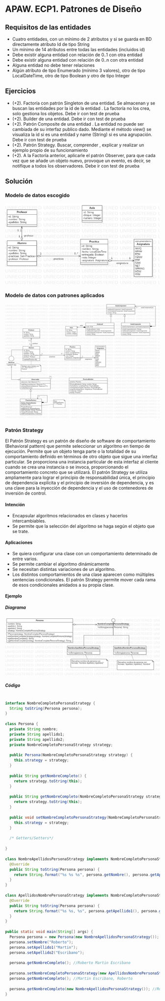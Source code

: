 # APAW. ECP1. Patrones de Diseño

## Requisitos de las entidades

- Cuatro entidades, con un mínimo de 2 atributos y si se guarda en BD directamente atributo Id de tipo String
- Un mínimo de 14 atributos entre todas las entidades (incluidos id)
- Debe existir alguna entidad con relación de 0..1 con otra entidad
- Debe existir alguna entidad con relación de 0..n con otra entidad
- Alguna entidad no debe tener relaciones
- Algún atributo de tipo  Enumerado (mínimo 3 valores), otro de tipo LocalDateTime, otro de tipo Boolean y otro de tipo Integer

## Ejercicios

- (+2). Factoría con patrón Singleton de una entidad. Se almacenan y se buscan las entidades por la id de la entidad . La factoría no los crea, solo gestiona los objetos. Debe ir con test de prueba
- (+2). Builder de una entidad. Debe ir con test de prueba
- (+2). Patrón Composite de una entidad . La entidad no puede ser cambiada de su interfaz publico dado. Mediante el método view() se visualiza la id si es una entidad y name (String) si es una agrupación. Debe ir con test de prueba
- (+2). Patrón Strategy. Buscar, comprender , explicar y realizar un ejemplo propio de su funcionamiento
- (+2). A la Factoría anterior,  aplicarle el patrón Observer, para que cada vez que se añade un objeto nuevo, provoque un evento, es decir, se notifique a todos los observadores.  Debe ir con test de prueba

## Solución

### Modelo de datos escogido
![alt text](https://raw.githubusercontent.com/robertome/roberto.martin.patrones.apaw.miw.upm.es/develop/doc/APAW.ECP1.Modelo.png)

### Modelo de datos con patrones aplicados
![alt text](https://raw.githubusercontent.com/robertome/roberto.martin.patrones.apaw.miw.upm.es/develop/doc/APAW.ECP1.Patrones.png)

### Patrón Strategy

El Patrón Strategy es un patrón de diseño de software de comportamiento (Behavioral pattern) que permite seleccionar un algoritmo en tiempo de ejecución. 
Permite que un objeto tenga parte o la totalidad de su comportamiento definido en términos de otro objeto que sigue una interfaz particular. 
Se proporciona una instancia particular de esta interfaz al cliente cuando se crea una instancia o se invoca, proporcionando el comportamiento concreto que se utilizará. 
El patrón Strategy se utiliza ampliamente para lograr el principio de responsabilidad única, el principio de dependencia explícita y el principio de inversión de dependencia, y es una clave para la inyección de dependencia y el uso de contenedores de inversión de control.

#### Intención
- Encapsular algoritmos relacionados en clases y hacerlos intercambiables.
- Se permite que la selección del algoritmo se haga según el objeto que se trate.

#### Aplicaciones
- Se quiera configurar una clase con un comportamiento determinado de entre varios.
- Se permite cambiar el algoritmo dinámicamente
- Se necesitan distintas variaciones de un algoritmo.
- Los distintos comportamientos de una clase aparecen como múltiples sentencias condicionales. El patrón Strategy permite mover cada rama de esos condicionales anidados a su propia clase.

#### Ejemplo
##### Diagrama
![alt text](https://raw.githubusercontent.com/robertome/roberto.martin.patrones.apaw.miw.upm.es/develop/doc/APAW.ECP1.Strategy.png)


##### Código

```java

interface NombreCompletoPersonaStrategy {
  String toString(Persona persona);
}

class Persona {
  private String nombre;
  private String apellido1;
  private String apellido2;
  private NombreCompletoPersonaStrategy strategy;

  public Persona(NombreCompletoPersonaStrategy strategy) {
    this.strategy = strategy;
  }

  public String getNombreCompleto() {
    return strategy.toString(this);
  }

  public String getNombreCompleto(NombreCompletoPersonaStrategy strategy) {
    return strategy.toString(this);
  }

  public void setNombreCompletoPersonaStrategy(NombreCompletoPersonaStrategy strategy) {
    this.strategy = strategy;
  }

  /* Getters/Setters*/
  
}

class NombreApellidosPersonaStrategy implements NombreCompletoPersonaStrategy {
  @Override
  public String toString(Persona persona) {
    return String.format("%s %s %s", persona.getNombre(), persona.getApellido1(), persona.getApellido2());
  }
}

class ApellidosNombrePersonaStrategy implements NombreCompletoPersonaStrategy {
  @Override
  public String toString(Persona persona) {
    return String.format("%s %s, %s", persona.getApellido1(), persona.getApellido2(), persona.getNombre());
  }
}

public static void main(String[] args) {
  Persona persona = new Persona(new NombreApellidosPersonaStrategy());
  persona.setNombre("Roberto");
  persona.setApellido1("Martin");
  persona.setApellido2("Escribano");

  persona.getNombreCompleto(); //Roberto Martin Escribano

  persona.setNombreCompletoPersonaStrategy(new ApellidosNombrePersonaStrategy());
  persona.getNombreCompleto(); //Martin Escribano, Roberto

  persona.getNombreCompleto(new NombreApellidosPersonaStrategy()); //Roberto Martin Escribano
}

```

